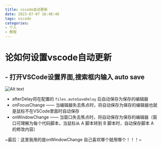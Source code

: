 ```yaml
---
title: vscode自动更新
date: 2023-07-07 16:48:48
tags: vscode
categories: 
- 个人
- 教程
---
```

# 论如何设置vscode自动更新
## - 打开VSCode设置界面,搜索框内输入 auto save

![Alt text](2023-7%E6%9C%88-07-17-01-53-164mage.png)


- afterDelay将在配置的 `files.autoSaveDelay` 后自动保存为保存的编辑器
- onFocusChange —— 当编辑器失去焦点时，将自动保存为保存的编辑器也就是鼠标不在VSCode里面时自动保存
- onWindowChange —— 当窗口失去焦点时，将自动保存为保存的编辑器（窗口可理解为每个代码脚本，当鼠标从 A 脚本转到 B 脚本时，自动保存脚本 A 的修改内容）

~最后：这里我用的是onWindowChange 自己喜欢哪个就用哪个！！！~
